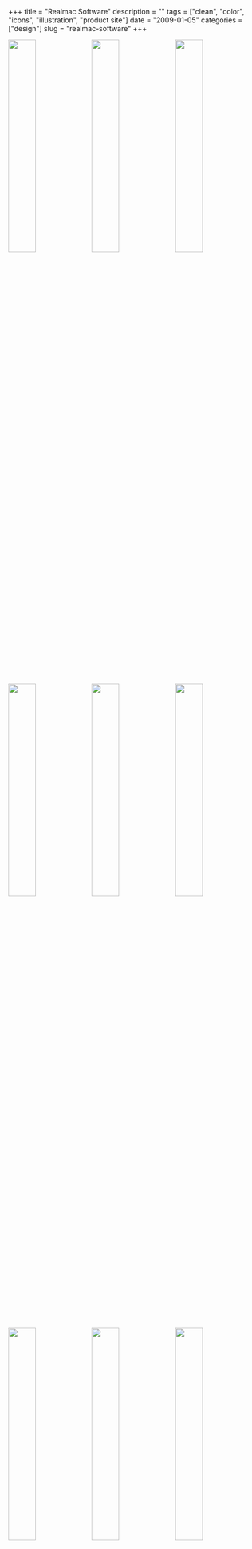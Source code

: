 +++
title = "Realmac Software"
description = ""
tags = ["clean", "color", "icons", "illustration", "product site"]
date = "2009-01-05"
categories = ["design"]
slug = "realmac-software"
+++


<div id="screens-thumbs" class="clearfix mt1-5">
<a href="//media.konigi.com/design/realmacsoftware-1.jpg" class="group" rel="group"><img src="//media.konigi.com/design/realmacsoftware-1.png" alt="" class="thumb" style="width: 33%; max-width: 33%;padding: 0 1px 1px 0" /></a><a href="//media.konigi.com/design/realmacsoftware-2.jpg" class="group" rel="group"><img src="//media.konigi.com/design/realmacsoftware-2.png" alt="" class="thumb" style="width: 33%; max-width: 33%;padding: 0 1px 1px 0" /></a><a href="//media.konigi.com/design/realmacsoftware-3.jpg" class="group" rel="group"><img src="//media.konigi.com/design/realmacsoftware-3.png" alt="" class="thumb" style="width: 33%; max-width: 33%;padding: 0 1px 1px 0" /></a><a href="//media.konigi.com/design/realmacsoftware-4.jpg" class="group" rel="group"><img src="//media.konigi.com/design/realmacsoftware-4.png" alt="" class="thumb" style="width: 33%; max-width: 33%;padding: 0 1px 1px 0" /></a><a href="//media.konigi.com/design/realmacsoftware-5.jpg" class="group" rel="group"><img src="//media.konigi.com/design/realmacsoftware-5.png" alt="" class="thumb" style="width: 33%; max-width: 33%;padding: 0 1px 1px 0" /></a><a href="//media.konigi.com/design/realmacsoftware-6.jpg" class="group" rel="group"><img src="//media.konigi.com/design/realmacsoftware-6.png" alt="" class="thumb" style="width: 33%; max-width: 33%;padding: 0 1px 1px 0" /></a><a href="//media.konigi.com/design/realmacsoftware-7.jpg" class="group" rel="group"><img src="//media.konigi.com/design/realmacsoftware-7.png" alt="" class="thumb" style="width: 33%; max-width: 33%;padding: 0 1px 1px 0" /></a><a href="//media.konigi.com/design/realmacsoftware-8.jpg" class="group" rel="group"><img src="//media.konigi.com/design/realmacsoftware-8.png" alt="" class="thumb" style="width: 33%; max-width: 33%;padding: 0 1px 1px 0" /></a><a href="//media.konigi.com/design/realmacsoftware-9.jpg" class="group" rel="group"><img src="//media.konigi.com/design/realmacsoftware-9.png" alt="" class="thumb" style="width: 33%; max-width: 33%;padding: 0 1px 1px 0" /></a>
</div>   
<p>Realmac Software is the maker of LittleSnapper and RapidWeaver apps for the Macintosh. Their site sports the kind of clean rounded corners and beveled edges we come to associate with Apple, but brings in a more colorful and rich palette with excellent illustrations and product icons throughout. Glassy reflective marquees melt into the 2 column product info below, and big icons and buttons make clear targets for calls to action. One of the nicest looking product sites I've seen in a while.</p>
<p><a href="http://www.realmacsoftware.com/">http://www.realmacsoftware.com/</a></p>  
